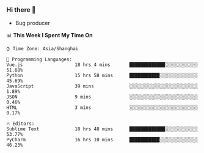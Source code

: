 ### Hi there 👋
* Bug producer
<!--START_SECTION:waka-->
📊 **This Week I Spent My Time On** 

```text
⌚︎ Time Zone: Asia/Shanghai

💬 Programming Languages: 
Vue.js                   18 hrs 4 mins       █████████████░░░░░░░░░░░░   51.68% 
Python                   15 hrs 58 mins      ███████████░░░░░░░░░░░░░░   45.69% 
JavaScript               39 mins             ░░░░░░░░░░░░░░░░░░░░░░░░░   1.89% 
JSON                     9 mins              ░░░░░░░░░░░░░░░░░░░░░░░░░   0.46% 
HTML                     3 mins              ░░░░░░░░░░░░░░░░░░░░░░░░░   0.17%

🔥 Editors: 
Sublime Text             18 hrs 48 mins      █████████████░░░░░░░░░░░░   53.77% 
PyCharm                  16 hrs 10 mins      ███████████░░░░░░░░░░░░░░   46.23%

```


<!--END_SECTION:waka-->
